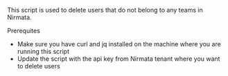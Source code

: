 This script is used to delete users that do not belong to any teams in Nirmata. 

Prerequites
- Make sure you have curl and jq installed on the machine where you are running this script
- Update the script with the api key from Nirmata tenant where you want to delete users
